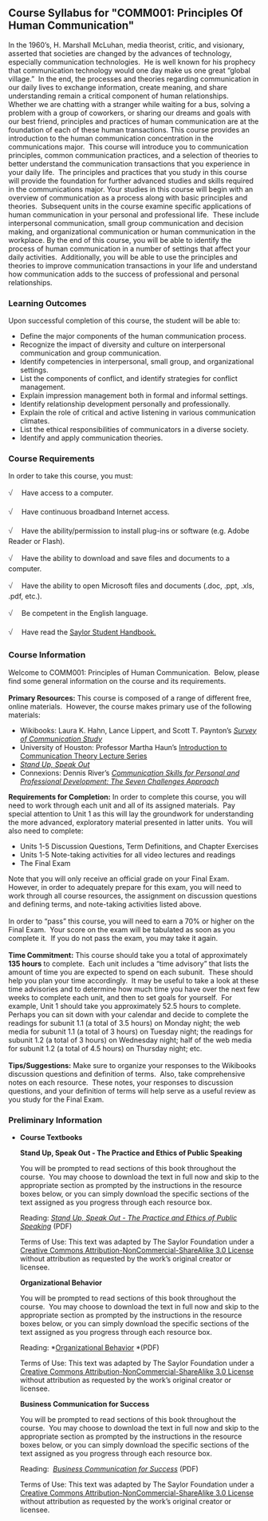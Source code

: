 Course Syllabus for "COMM001: Principles Of Human Communication"
----------------------------------------------------------------

In the 1960’s, H. Marshall McLuhan, media theorist, critic, and
visionary, asserted that societies are changed by the advances of
technology, especially communication technologies.  He is well known for
his prophecy that communication technology would one day make us one
great “global village.”  In the end, the processes and theories
regarding communication in our daily lives to exchange information,
create meaning, and share understanding remain a critical component of
human relationships.  Whether we are chatting with a stranger while
waiting for a bus, solving a problem with a group of coworkers, or
sharing our dreams and goals with our best friend, principles and
practices of human communication are at the foundation of each of these
human transactions. This course provides an introduction to the human
communication concentration in the communications major.  This course
will introduce you to communication principles, common communication
practices, and a selection of theories to better understand the
communication transactions that you experience in your daily life.  The
principles and practices that you study in this course will provide the
foundation for further advanced studies and skills required in the
communications major. Your studies in this course will begin with an
overview of communication as a process along with basic principles and
theories.  Subsequent units in the course examine specific applications
of human communication in your personal and professional life.  These
include interpersonal communication, small group communication and
decision making, and organizational communication or human communication
in the workplace. By the end of this course, you will be able to
identify the process of human communication in a number of settings that
affect your daily activities.  Additionally, you will be able to use the
principles and theories to improve communication transactions in your
life and understand how communication adds to the success of
professional and personal relationships.

### Learning Outcomes

Upon successful completion of this course, the student will be able
to:  

-   Define the major components of the human communication process.
-   Recognize the impact of diversity and culture on interpersonal
    communication and group communication.
-   Identify competencies in interpersonal, small group, and
    organizational settings.
-   List the components of conflict, and identify strategies for
    conflict management.
-   Explain impression management both in formal and informal settings.
-   Identify relationship development personally and professionally.
-   Explain the role of critical and active listening in various
    communication climates.
-   List the ethical responsibilities of communicators in a diverse
    society.
-   Identify and apply communication theories.

### Course Requirements

In order to take this course, you must:  
  
 <span
style="color: rgb(85, 85, 85); font-family: 'Myriad Pro', 'Gill Sans', 'Gill Sans MT', Calibri, sans-serif; font-size: 16px; line-height: 24px; text-align: left; -webkit-text-size-adjust: none; ">√
   </span>Have access to a computer.  
  
 <span
style="color: rgb(85, 85, 85); font-family: 'Myriad Pro', 'Gill Sans', 'Gill Sans MT', Calibri, sans-serif; font-size: 16px; line-height: 24px; text-align: left; -webkit-text-size-adjust: none; ">√
   </span>Have continuous broadband Internet access.  
  
 <span
style="color: rgb(85, 85, 85); font-family: 'Myriad Pro', 'Gill Sans', 'Gill Sans MT', Calibri, sans-serif; font-size: 16px; line-height: 24px; text-align: left; -webkit-text-size-adjust: none; ">√
   </span>Have the ability/permission to install plug-ins or software
(e.g. Adobe Reader or Flash).  
  
 <span
style="color: rgb(85, 85, 85); font-family: 'Myriad Pro', 'Gill Sans', 'Gill Sans MT', Calibri, sans-serif; font-size: 16px; line-height: 24px; text-align: left; -webkit-text-size-adjust: none; ">√
   </span>Have the ability to download and save files and documents to a
computer.  
  
 <span
style="color: rgb(85, 85, 85); font-family: 'Myriad Pro', 'Gill Sans', 'Gill Sans MT', Calibri, sans-serif; font-size: 16px; line-height: 24px; text-align: left; -webkit-text-size-adjust: none; ">√
   </span>Have the ability to open Microsoft files and documents (.doc,
.ppt, .xls, .pdf, etc.).  
  
 <span
style="color: rgb(85, 85, 85); font-family: 'Myriad Pro', 'Gill Sans', 'Gill Sans MT', Calibri, sans-serif; font-size: 16px; line-height: 24px; text-align: left; -webkit-text-size-adjust: none; ">√
   </span>Be competent in the English language.  
  
 <span
style="color: rgb(85, 85, 85); font-family: 'Myriad Pro', 'Gill Sans', 'Gill Sans MT', Calibri, sans-serif; font-size: 16px; line-height: 24px; text-align: left; -webkit-text-size-adjust: none; ">√
   </span>Have read the [Saylor Student
Handbook.](http://www.saylor.org/site/wp-content/uploads/2012/05/Saylor-StudentHandbook.pdf)

### Course Information

Welcome to COMM001: Principles of Human Communication.  Below, please
find some general information on the course and its requirements.  
    
 **Primary Resources:** This course is composed of a range of different
free, online materials.  However, the course makes primary use of the
following materials:  

-   Wikibooks: Laura K. Hahn, Lance Lippert, and Scott T. Paynton’s
    *[Survey of Communication
    Study](http://en.wikibooks.org/wiki/Survey_of_Communication_Study)*
-   University of Houston: Professor Martha Haun’s [Introduction to
    Communication Theory Lecture
    Series](http://freevideolectures.com/Course/2590/Introduction-to-Communication-Theory/1)
-   [*Stand Up, Speak
    Out*](http://www.saylor.org/site/textbooks/Stand%20Up,%20Speak%20Out%20-%20The%20Practice%20and%20Ethics%20of%20Public%20Speaking.pdf)
-   Connexions: Dennis River’s *[Communication Skills for Personal and
    Professional Development: The Seven Challenges
    Approach](http://cnx.org/content/m14482/latest/?collection=col10415/latest)*

**Requirements for Completion:** In order to complete this course, you
will need to work through each unit and all of its assigned materials. 
Pay special attention to Unit 1 as this will lay the groundwork for
understanding the more advanced, exploratory material presented in
latter units.  You will also need to complete:  

-   Units 1-5 Discussion Questions, Term Definitions, and Chapter
    Exercises
-   Units 1-5 Note-taking activities for all video lectures and readings
-   The Final Exam

Note that you will only receive an official grade on your Final Exam. 
However, in order to adequately prepare for this exam, you will need to
work through all course resources, the assignment on discussion
questions and defining terms, and note-taking activities listed above.  
    
 In order to “pass” this course, you will need to earn a 70% or higher
on the Final Exam.  Your score on the exam will be tabulated as soon as
you complete it.  If you do not pass the exam, you may take it again.  
    
 **Time Commitment:** This course should take you a total of
approximately **135 hours** to complete.  Each unit includes a “time
advisory” that lists the amount of time you are expected to spend on
each subunit.  These should help you plan your time accordingly.  It may
be useful to take a look at these time advisories and to determine how
much time you have over the next few weeks to complete each unit, and
then to set goals for yourself.  For example, Unit 1 should take you
approximately 52.5 hours to complete.  Perhaps you can sit down with
your calendar and decide to complete the readings for subunit 1.1 (a
total of 3.5 hours) on Monday night; the web media for subunit 1.1 (a
total of 3 hours) on Tuesday night; the readings for subunit 1.2 (a
total of 3 hours) on Wednesday night; half of the web media for subunit
1.2 (a total of 4.5 hours) on Thursday night; etc.  
    
 **Tips/Suggestions:** Make sure to organize your responses to the
Wikibooks discussion questions and definition of terms.  Also, take
comprehensive notes on each resource.  These notes, your responses to
discussion questions, and your definition of terms will help serve as a
useful review as you study for the Final Exam. 

### Preliminary Information

-   **Course Textbooks**

    **Stand Up, Speak Out - The Practice and Ethics of Public
    Speaking**  
      
     You will be prompted to read sections of this book throughout the
    course.  You may choose to download the text in full now and skip to
    the appropriate section as prompted by the instructions in the
    resource boxes below, or you can simply download the specific
    sections of the text assigned as you progress through each resource
    box.

    Reading: *[Stand Up, Speak Out - The Practice and Ethics of Public
    Speaking](http://www.saylor.org/site/textbooks/Stand%20Up,%20Speak%20Out%20-%20The%20Practice%20and%20Ethics%20of%20Public%20Speaking.pdf)* (PDF)

    Terms of Use: This text was adapted by The Saylor Foundation under a
    [Creative Commons Attribution-NonCommercial-ShareAlike 3.0
    License](http://creativecommons.org/licenses/by-nc-sa/3.0/) without
    attribution as requested by the work’s original creator or
    licensee.  
      
     **Organizational Behavior**  
      
     You will be prompted to read sections of this book throughout the
    course.  You may choose to download the text in full now and skip to
    the appropriate section as prompted by the instructions in the
    resource boxes below, or you can simply download the specific
    sections of the text assigned as you progress through each resource
    box.  
      
     Reading: *[Organizational
    Behavior](http://www.saylor.org/site/textbooks/Organizational%20Behavior.pdf) *(PDF)  
      
     Terms of Use: This text was adapted by The Saylor Foundation under
    a [Creative Commons Attribution-NonCommercial-ShareAlike 3.0
    License](http://creativecommons.org/licenses/by-nc-sa/3.0/) without
    attribution as requested by the work’s original creator or
    licensee.  
      
     **Business Communication for Success**  
      
     You will be prompted to read sections of this book throughout the
    course.  You may choose to download the text in full now and skip to
    the appropriate section as prompted by the instructions in the
    resource boxes below, or you can simply download the specific
    sections of the text assigned as you progress through each resource
    box.  
      
     Reading:  [*Business Communication for
    Success*](http://www.saylor.org/site/textbooks/Business%20Communication%20for%20Success.pdf)
    (PDF)  
      
     Terms of Use: This text was adapted by The Saylor Foundation under
    a [Creative Commons Attribution-NonCommercial-ShareAlike 3.0
    License](http://creativecommons.org/licenses/by-nc-sa/3.0/) without
    attribution as requested by the work’s original creator or licensee.


